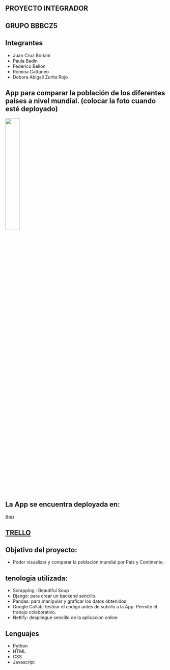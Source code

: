 ## PROYECTO INTEGRADOR 
## GRUPO BBBCZ5
## Integrantes

- Juan Cruz Boriani
- Paula Badin
- Federico Bellon
- Romina Cattaneo
- Debora Abigail Zurita Rojo

## App para comparar la población de los diferentes paises a nivel mundial. (colocar la foto cuando esté deployado)

<img src="" width=30% height=30%> 

## La App se encuentra deployada en: 
[App](https://)


## [TRELLO](https://trello.com/b/aNrRJ4jk/bbbcz5-proyecto-tenol%C3%B3gico-integrador)

## Objetivo del proyecto:

- Poder visualizar y comparar la población mundial por Pais y Continente.


## tenologia utilizada:

- Scrapping : Beautiful Soup 
- Django: para crear un backend sencillo.
- Pandas: para manipular y graficar los datos obtenidos
- Google Collab: testear el codigo antes de subirlo a la App. Permite el trabajo colaborativo.
- Netlify: despliegue sencillo de la aplicacion online


## Lenguajes
- Python
- HTML
- CSS
- Javascript
